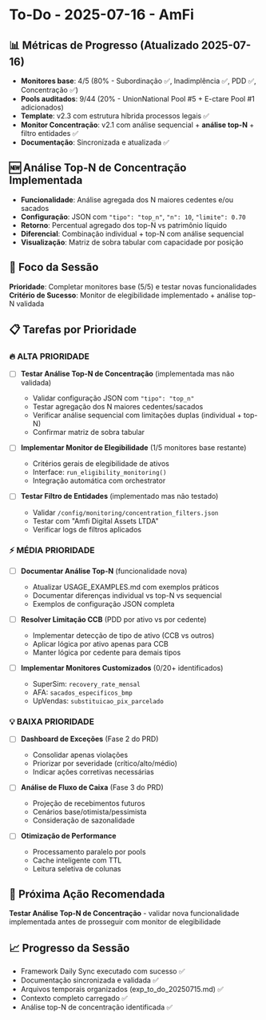 # To-Do - 2025-07-16 - AmFi

## 📊 Métricas de Progresso (Atualizado 2025-07-16)
- **Monitores base**: 4/5 (80% - Subordinação ✅, Inadimplência ✅, PDD ✅, Concentração ✅)
- **Pools auditados**: 9/44 (20% - UnionNational Pool #5 + E-ctare Pool #1 adicionados)
- **Template**: v2.3 com estrutura híbrida processos legais ✅
- **Monitor Concentração**: v2.1 com análise sequencial + **análise top-N** + filtro entidades ✅
- **Documentação**: Sincronizada e atualizada ✅

## 🆕 **Análise Top-N de Concentração Implementada**
- **Funcionalidade**: Análise agregada dos N maiores cedentes e/ou sacados
- **Configuração**: JSON com `"tipo": "top_n"`, `"n": 10`, `"limite": 0.70`
- **Retorno**: Percentual agregado dos top-N vs patrimônio líquido
- **Diferencial**: Combinação individual + top-N com análise sequencial
- **Visualização**: Matriz de sobra tabular com capacidade por posição

## 🎯 Foco da Sessão
**Prioridade**: Completar monitores base (5/5) e testar novas funcionalidades
**Critério de Sucesso**: Monitor de elegibilidade implementado + análise top-N validada

## 📋 Tarefas por Prioridade

### 🔥 ALTA PRIORIDADE
- [ ] **Testar Análise Top-N de Concentração** (implementada mas não validada)
  - Validar configuração JSON com `"tipo": "top_n"`
  - Testar agregação dos N maiores cedentes/sacados
  - Verificar análise sequencial com limitações duplas (individual + top-N)
  - Confirmar matriz de sobra tabular

- [ ] **Implementar Monitor de Elegibilidade** (1/5 monitores base restante)
  - Critérios gerais de elegibilidade de ativos
  - Interface: `run_eligibility_monitoring()`
  - Integração automática com orchestrator

- [ ] **Testar Filtro de Entidades** (implementado mas não testado)
  - Validar `/config/monitoring/concentration_filters.json`
  - Testar com "Amfi Digital Assets LTDA"
  - Verificar logs de filtros aplicados

### ⚡ MÉDIA PRIORIDADE
- [ ] **Documentar Análise Top-N** (funcionalidade nova)
  - Atualizar USAGE_EXAMPLES.md com exemplos práticos
  - Documentar diferenças individual vs top-N vs sequencial
  - Exemplos de configuração JSON completa

- [ ] **Resolver Limitação CCB** (PDD por ativo vs por cedente)
  - Implementar detecção de tipo de ativo (CCB vs outros)
  - Aplicar lógica por ativo apenas para CCB
  - Manter lógica por cedente para demais tipos

- [ ] **Implementar Monitores Customizados** (0/20+ identificados)
  - SuperSim: `recovery_rate_mensal`
  - AFA: `sacados_especificos_bmp`
  - UpVendas: `substituicao_pix_parcelado`

### 💡 BAIXA PRIORIDADE
- [ ] **Dashboard de Exceções** (Fase 2 do PRD)
  - Consolidar apenas violações
  - Priorizar por severidade (crítico/alto/médio)
  - Indicar ações corretivas necessárias

- [ ] **Análise de Fluxo de Caixa** (Fase 3 do PRD)
  - Projeção de recebimentos futuros
  - Cenários base/otimista/pessimista
  - Consideração de sazonalidade

- [ ] **Otimização de Performance**
  - Processamento paralelo por pools
  - Cache inteligente com TTL
  - Leitura seletiva de colunas

## 🚀 Próxima Ação Recomendada
**Testar Análise Top-N de Concentração** - validar nova funcionalidade implementada antes de prosseguir com monitor de elegibilidade

## 📈 Progresso da Sessão
- Framework Daily Sync executado com sucesso ✅
- Documentação sincronizada e validada ✅
- Arquivos temporais organizados (exp_to_do_20250715.md) ✅
- Contexto completo carregado ✅
- Análise top-N de concentração identificada ✅